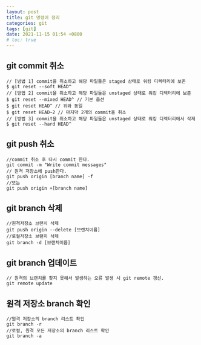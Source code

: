 ```yaml
---
layout: post
title: git 명령어 정리
categories: git
tags: [git]
date: 2021-11-15 01:54 +0800
# toc: true
---
```


## git commit 취소

    // [방법 1] commit을 취소하고 해당 파일들은 staged 상태로 워킹 디렉터리에 보존
    $ git reset --soft HEAD^
    // [방법 2] commit을 취소하고 해당 파일들은 unstaged 상태로 워킹 디렉터리에 보존
    $ git reset --mixed HEAD^ // 기본 옵션
    $ git reset HEAD^ // 위와 동일
    $ git reset HEAD~2 // 마지막 2개의 commit을 취소
    // [방법 3] commit을 취소하고 해당 파일들은 unstaged 상태로 워킹 디렉터리에서 삭제
    $ git reset --hard HEAD^

## git push 취소

    //commit 취소 후 다시 commit 한다.
    git commit -m "Write commit messages"
    // 원격 저장소에 push한다.
    git push origin [branch name] -f
    //또는
    git push origin +[branch name]

## git branch 삭제

    //원격저장소 브랜치 삭제
    git push origin --delete [브랜치이름]
    //로컬저장소 브랜치 삭제
    git branch -d [브랜치이름]

## git branch 업데이트

    // 원격의 브랜치를 찾지 못해서 발생하는 오류 발생 시 git remote 갱신.
    git remote update

## 원격 저장소 branch 확인

    //원격 저장소의 branch 리스트 확인
    git branch -r
    //로컬, 원격 모든 저장소의 branch 리스트 확인
    git branch -a
